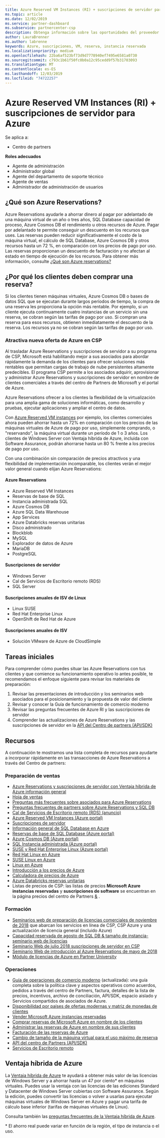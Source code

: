 ```yaml
---
title: Azure Reserved VM Instances (RI) + suscripciones de servidor para Azure | Centro de partners
ms.topic: article
ms.date: 12/02/2019
ms.service: partner-dashboard
ms.subservice: partnercenter-csp
description: Obtenga información sobre las oportunidades del proveedor de soluciones en la nube para adquirir, aprovisionar y administrar las reservas de Azure y las suscripciones de servidor para sus clientes.
author: LauraBrenner
ms.author: labrenne
keywords: Azure, suscripciones, VM, reserva, instancia reservada
ms.localizationpriority: medium
ms.openlocfilehash: 22ba6af523bf73d9d7778940ef7495e6581a0730
ms.sourcegitcommit: c793c1b61f50fc0b0a12c95cedd9f57b31703093
ms.translationtype: MT
ms.contentlocale: es-ES
ms.lasthandoff: 12/03/2019
ms.locfileid: "74722257"
---
```

<!-- Mike Aasen wrote and owns this topic -->

# <a name="azure-reserved-vm-instances-ri--server-subscriptions-for-azure"></a>Azure Reserved VM Instances (RI) + suscripciones de servidor para Azure

Se aplica a:

- Centro de partners

**Roles adecuados**

- Agente de administración
- Administrador global
- Agente del departamento de soporte técnico
- Agente de ventas
- Administrador de administración de usuarios
 
## <a name="what-are-azure-reservations"></a>¿Qué son Azure Reservations?

Azure Reservations ayudarle a ahorrar dinero al pagar por adelantado de una máquina virtual de un año o tres años, SQL Database capacidad de proceso, Azure Cosmos DB el rendimiento u otros recursos de Azure. Pagar por adelantado te permite conseguir un descuento en los recursos que uses. Las reservas pueden reducir significativamente el costo de la máquina virtual, el cálculo de SQL Database, Azure Cosmos DB y otros recursos hasta un 72 %, en comparación con los precios de pago por uso. Las reservas proporcionan un descuento de facturación y no afectan al estado en tiempo de ejecución de los recursos. Para obtener más información, consulte [¿Qué son Azure reservations?](https://docs.microsoft.com/azure/billing/billing-save-compute-costs-reservations)

## <a name="why-should-customers-buy-a-reservation"></a>¿Por qué los clientes deben comprar una reserva?

Si los clientes tienen máquinas virtuales, Azure Cosmos DB o bases de datos SQL que se ejecutan durante largos períodos de tiempo, la compra de una reserva les proporciona la opción más rentable. Por ejemplo, si un cliente ejecuta continuamente cuatro instancias de un servicio sin una reserva, se cobran según las tarifas de pago por uso. Si compran una reserva para esos recursos, obtienen inmediatamente el descuento de la reserva. Los recursos ya no se cobran según las tarifas de pago por uso.

### <a name="compelling-new-azure-offer-in-csp"></a>Atractiva nueva oferta de Azure en CSP

Al trasladar Azure Reservations y suscripciones de servidor a su programa de CSP, Microsoft está habilitando mejor a sus asociados para abordar rápidamente la demanda de los clientes para ofrecer soluciones más rentables que permitan cargas de trabajo de nube persistentes altamente predecibles. El programa CSP permite a los asociados adquirir, aprovisionar y administrar Azure Reservations y suscripciones de servidor en nombre de clientes comerciales a través del centro de Partners de Microsoft y el portal de Azure.

Azure Reservations ofrecer a los clientes la flexibilidad de la virtualización para una amplia gama de soluciones informáticas, como desarrollo y pruebas, ejecutar aplicaciones y ampliar el centro de datos.

Con [Azure Reserved VM instances](https://azure.microsoft.com/pricing/reserved-vm-instances/) por ejemplo, los clientes comerciales ahora pueden ahorrar hasta un 72% en comparación con los precios de las máquinas virtuales de Azure de pago por uso, simplemente comprando, o "reservando", la máquina virtual durante un período de 1 o 3 años. Los clientes de Windows Server con Ventaja híbrida de Azure, incluida con Software Assurance, podrán ahorrarse hasta un 80 % frente a los precios de pago por uso.

Con una combinación sin comparación de precios atractivos y una flexibilidad de implementación incomparable, los clientes verán el mejor valor general cuando elijan Azure Reservations:

#### <a name="azure-reservations"></a>Azure Reservations

- Azure Reserved VM Instances
- Reservas de base de SQL
- Instancia administrada SQL
- Azure Cosmos DB
- Azure SQL Data Warehouse
- App Services
- Azure Databricks reservas unitarias
- Disco administrado
- Blockblob
- MySQL
- Explorador de datos de Azure
- MariaDB
- PostgreSQL

#### <a name="server-subscriptions"></a>Suscripciones de servidor

- Windows Server
- Cal de Servicios de Escritorio remoto (RDS)
- SQL Server

#### <a name="linux-isv-annual-subscriptions"></a>Suscripciones anuales de ISV de Linux

- Linux SUSE
- Red Hat Enterprise Linux
- OpenShift de Red Hat de Azure

#### <a name="isv-annual-subscriptions"></a>Suscripciones anuales de ISV

- Solución VMware de Azure de CloudSimple

## <a name="getting-started"></a>Tareas iniciales

Para comprender cómo puedes situar las Azure Reservations con tus clientes y que comience su funcionamiento operativo lo antes posible, te recomendamos el enfoque siguiente para revisar los materiales de preparación:

1. Revisar las presentaciones de introducción y los seminarios web asociados para el posicionamiento y la propuesta de valor del cliente
2. Revisar y conocer la Guía de funcionamiento de comercio moderno
3. Revisar las preguntas frecuentes de Azure RI y las suscripciones de servidor
4. Comprender las actualizaciones de Azure Reservations y las suscripciones de servidor en la [API del Centro de partners (API/SDK)](https://docs.microsoft.com/partner-center/develop/purchase-azure-reserved-vm-instances)

## <a name="resources"></a>Recursos

A continuación te mostramos una lista completa de recursos para ayudarte a incorporar rápidamente en las transacciones de Azure Reservations a través del Centro de partners:

### <a name="sales-readiness"></a>Preparación de ventas

- [Azure Reservations y suscripciones de servidor con Ventaja híbrida de Azure información general](https://assetsprod.microsoft.com/Azure-reservations-and-server-subscriptions-with-azure-hybrid-benefit.pptx)
- [Hoja de ventas](https://assetsprod.microsoft.com/mpn/Azure-RI-Sales-Sheet-CSP.pdf)
- [Preguntas más frecuentes sobre asociados para Azure Reservations](https://assetsprod.microsoft.com/Partner-faq-for-azure-reservations.docx)
- [Preguntas frecuentes de partners sobre Azure Reservations y SQL DB](https://assetsprod.microsoft.com/Partner-faq-for-azure-reservations-sql-db.docx)
- [Cal de Servicios de Escritorio remoto (RDS) (anuncio)](https://cloudblogs.microsoft.com/windowsserver/2018/10/03/remote-desktop-services-2019-generally-available-with-windows-server-2019/)
- [Azure Reserved VM Instances (Azure portal)](https://docs.microsoft.com/azure/virtual-machines/windows/prepay-reserved-vm-instances)
- [Suscripciones de servidor](https://docs.microsoft.com/partner-center/csp-software-subscriptions)
- [Información general de SQL Database en Azure](https://assetsprod.microsoft.com/Sql-db-in-azure-overview.pptx)
- [Reservas de base de SQL Database (Azure portal)](https://docs.microsoft.com/azure/sql-database/sql-database-reserved-capacity)
- [Azure Cosmos DB (Azure portal)](https://docs.microsoft.com/azure/cosmos-db/cosmos-db-reserved-capacity)
- [SQL Instancia administrada (Azure portal)](https://docs.microsoft.com/azure/sql-database/sql-database-managed-instance)
- [SUSE y Red Hat Enterprise Linux (Azure portal)](https://docs.microsoft.com/azure/virtual-machines/linux/prepay-suse-software-charges)
- [Red Hat Linux en Azure](https://azure.com/redhat)
- [SUSE Linux en Azure](https://azure.microsoft.com/overview/linux-on-azure/suse/)
- [Linux en Azure](https://azure.microsoft.com/overview/linux-on-azure/)
- [Introducción a los precios de Azure](https://azure.microsoft.com/pricing/)
- [Calculadora de precios de Azure](https://azure.microsoft.com/pricing/calculator)
- [Azure Databricks reservas unitarias](https://docs.microsoft.com/azure/billing/billing-prepay-databricks-reserved-capacity)
- Listas de precios de CSP: las listas de precios **Microsoft Azure instancias reservadas** y **suscripciones de software** se encuentran en la página precios del centro de Partners [&](https://partner.microsoft.com/pcv/sales) .

### <a name="training"></a>Formación

- [Seminarios web de preparación de licencias comerciales de noviembre de 2018](https://na01.safelinks.protection.outlook.com/?url=https%3A%2F%2Fcommercial-licensing.eventbuilder.com%2F%3Flandingpageid%3DV0Bx6L&data=02%7C01%7Cv-oumaki%40microsoft.com%7C96e24687952242e1ff0c08d62ada13f3%7C72f988bf86f141af91ab2d7cd011db47%7C1%7C0%7C636743513471330495&sdata=DjPAKnW%2BpVekRS3Zngy2uwAkTpU4z1O%2Fh56NuTOmCzM%3D&reserved=0) que abarcan los servicios en línea de CSP, CSP Azure y una actualización de licencia general (incluido Azure)
- [Capacidad reservada de agosto de SQL DB & tamaño de instancia-seminario web de licencias](https://commercial-licensing.eventbuilder.com/view?eventid=d0t9g4)
- [Seminario Web de julio 2018 suscripciones de servidor en CSP](https://commercial-licensing.eventbuilder.com/Server_Subscriptions_in_CSP_P2_July)
- [Seminario Web de introducción al Azure Reservations de mayo de 2018](https://commercial-licensing.eventbuilder.com/Reserved_Instances_in_CSP_May_Option_1)
- [Módulo de licencias de Azure en Partner University](https://aka.ms/azure_partner_licensing)

### <a name="operations"></a>Operaciones

- [Guía de operaciones de comercio moderno](https://assetsprod.microsoft.com/mpn/Partner-Center-Modern-Commerce-Operating-Guide.docx) (actualizada): una guía completa sobre la política clave y aspectos operativos como acuerdos, pedidos a través del centro de Partners, factura, detalles de la lista de precios, incentivos, archivo de conciliación, API/SDK, espacio aislado y Servicios compartidos de asociados de Azure.
- [Disponibilidad por países de ofertas modernas y matriz de monedas de clientes](https://assetsprod.microsoft.com/modern-offers-country-currency-availability.xlsx)
- [Vender Microsoft Azure instancias reservadas](https://go.microsoft.com/fwlink/?linkid=872806)
- [Comprar reservas de Microsoft Azure en nombre de los clientes](https://go.microsoft.com/fwlink/?linkid=872807)
- [Administrar las reservas de Azure en nombre de sus clientes](https://go.microsoft.com/fwlink/?linkid=872808)
- [Facturación de las reservas de Azure](https://go.microsoft.com/fwlink/?linkid=872809)
- [Cambio de tamaño de la máquina virtual para el uso máximo de reserva](https://go.microsoft.com/fwlink/?linkid=872810)
- [API del centro de Partners (API/SDK)](https://docs.microsoft.com/partner-center/develop/purchase-azure-reserved-vm-instances)
- [Servicios de Escritorio remoto](https://docs.microsoft.com/windows-server/remote/remote-desktop-services/welcome-to-rds)

## <a name="azure-hybrid-benefit"></a>Ventaja híbrida de Azure

La [Ventaja híbrida de Azure](https://azure.microsoft.com/pricing/hybrid-benefit) te ayudará a obtener más valor de las licencias de Windows Server y a ahorrar hasta un 47 por ciento* en máquinas virtuales. Puedes usar la ventaja con las licencias de las ediciones Standard y Datacenter de Windows Server cubiertas con Software Assurance. Según la edición, puedes convertir las licencias o volver a usarlas para ejecutar máquinas virtuales de Windows Server en Azure y pagar una tarifa de cálculo base inferior (tarifas de máquinas virtuales de Linux).

Consulta también las [preguntas frecuentes de la Ventaja híbrida de Azure](https://azure.microsoft.com/pricing/hybrid-benefit/faq/).

\* El ahorro real puede variar en función de la región, el tipo de instancia o el uso.
